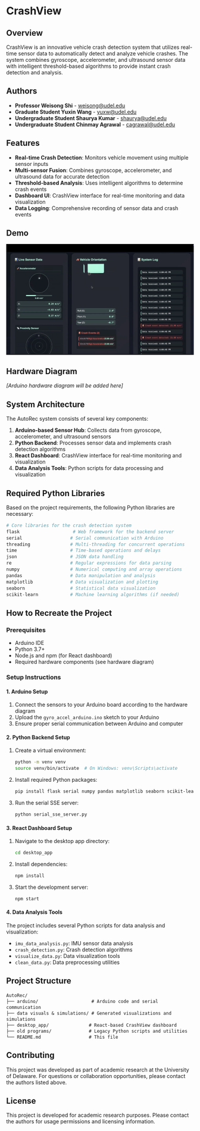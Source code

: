 # CrashView

## Overview

CrashView is an innovative vehicle crash detection system that utilizes real-time sensor data to automatically detect and analyze vehicle crashes. The system combines gyroscope, accelerometer, and ultrasound sensor data with intelligent threshold-based algorithms to provide instant crash detection and analysis.

## Authors

- **Professor Weisong Shi** - weisong@udel.edu
- **Graduate Student Yuxin Wang** - yuxw@udel.edu  
- **Undergraduate Student Shaurya Kumar** - shaurya@udel.edu
- **Undergraduate Student Chinmay Agrawal** - cagrawal@udel.edu

## Features

- **Real-time Crash Detection**: Monitors vehicle movement using multiple sensor inputs
- **Multi-sensor Fusion**: Combines gyroscope, accelerometer, and ultrasound data for accurate detection
- **Threshold-based Analysis**: Uses intelligent algorithms to determine crash events
- **Dashboard UI**: CrashView interface for real-time monitoring and data visualization
- **Data Logging**: Comprehensive recording of sensor data and crash events

## Demo

[![Watch the video](https://raw.githubusercontent.com/ShauryaKumarr/CrashView/main/CrashView_demo_thumbnail.png)](https://raw.githubusercontent.com/ShauryaKumarr/CrashView/main/demo_CrashView.mp4)



## Hardware Diagram

*[Arduino hardware diagram will be added here]*

## System Architecture

The AutoRec system consists of several key components:

1. **Arduino-based Sensor Hub**: Collects data from gyroscope, accelerometer, and ultrasound sensors
2. **Python Backend**: Processes sensor data and implements crash detection algorithms
3. **React Dashboard**: CrashView interface for real-time monitoring and visualization
4. **Data Analysis Tools**: Python scripts for data processing and visualization

## Required Python Libraries

Based on the project requirements, the following Python libraries are necessary:

```python
# Core libraries for the crash detection system
flask                    # Web framework for the backend server
serial                  # Serial communication with Arduino
threading               # Multi-threading for concurrent operations
time                    # Time-based operations and delays
json                    # JSON data handling
re                      # Regular expressions for data parsing
numpy                   # Numerical computing and array operations
pandas                  # Data manipulation and analysis
matplotlib              # Data visualization and plotting
seaborn                 # Statistical data visualization
scikit-learn            # Machine learning algorithms (if needed)
```

## How to Recreate the Project

### Prerequisites

- Arduino IDE
- Python 3.7+
- Node.js and npm (for React dashboard)
- Required hardware components (see hardware diagram)

### Setup Instructions

#### 1. Arduino Setup

1. Connect the sensors to your Arduino board according to the hardware diagram
2. Upload the `gyro_accel_arduino.ino` sketch to your Arduino
3. Ensure proper serial communication between Arduino and computer

#### 2. Python Backend Setup

1. Create a virtual environment:
   ```bash
   python -m venv venv
   source venv/bin/activate  # On Windows: venv\Scripts\activate
   ```

2. Install required Python packages:
   ```bash
   pip install flask serial numpy pandas matplotlib seaborn scikit-learn
   ```

3. Run the serial SSE server:
   ```bash
   python serial_sse_server.py
   ```

#### 3. React Dashboard Setup

1. Navigate to the desktop app directory:
   ```bash
   cd desktop_app
   ```

2. Install dependencies:
   ```bash
   npm install
   ```

3. Start the development server:
   ```bash
   npm start
   ```

#### 4. Data Analysis Tools

The project includes several Python scripts for data analysis and visualization:
- `imu_data_analysis.py`: IMU sensor data analysis
- `crash_detection.py`: Crash detection algorithms
- `visualize_data.py`: Data visualization tools
- `clean_data.py`: Data preprocessing utilities

## Project Structure

```
AutoRec/
├── arduino/                    # Arduino code and serial communication
├── data visuals & simulations/ # Generated visualizations and simulations
├── desktop_app/               # React-based CrashView dashboard
├── old programs/              # Legacy Python scripts and utilities
└── README.md                  # This file
```

## Contributing

This project was developed as part of academic research at the University of Delaware. For questions or collaboration opportunities, please contact the authors listed above.

## License

This project is developed for academic research purposes. Please contact the authors for usage permissions and licensing information.
